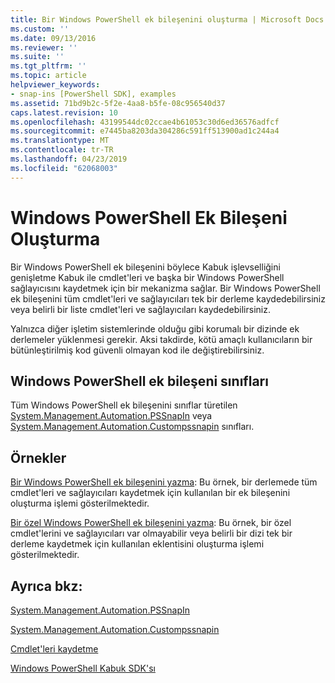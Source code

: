 ```yaml
---
title: Bir Windows PowerShell ek bileşenini oluşturma | Microsoft Docs
ms.custom: ''
ms.date: 09/13/2016
ms.reviewer: ''
ms.suite: ''
ms.tgt_pltfrm: ''
ms.topic: article
helpviewer_keywords:
- snap-ins [PowerShell SDK], examples
ms.assetid: 71bd9b2c-5f2e-4aa8-b5fe-08c956540d37
caps.latest.revision: 10
ms.openlocfilehash: 43199544dc02ccae4b61053c30d6ed36576adfcf
ms.sourcegitcommit: e7445ba8203da304286c591ff513900ad1c244a4
ms.translationtype: MT
ms.contentlocale: tr-TR
ms.lasthandoff: 04/23/2019
ms.locfileid: "62068003"
---
```

# <a name="how-to-create-a-windows-powershell-snap-in"></a>Windows PowerShell Ek Bileşeni Oluşturma

Bir Windows PowerShell ek bileşenini böylece Kabuk işlevselliğini genişletme Kabuk ile cmdlet'leri ve başka bir Windows PowerShell sağlayıcısını kaydetmek için bir mekanizma sağlar. Bir Windows PowerShell ek bileşenini tüm cmdlet'leri ve sağlayıcıları tek bir derleme kaydedebilirsiniz veya belirli bir liste cmdlet'leri ve sağlayıcıları kaydedebilirsiniz.

Yalnızca diğer işletim sistemlerinde olduğu gibi korumalı bir dizinde ek derlemeler yüklenmesi gerekir. Aksi takdirde, kötü amaçlı kullanıcıların bir bütünleştirilmiş kod güvenli olmayan kod ile değiştirebilirsiniz.

## <a name="windows-powershell-snap-in-classes"></a>Windows PowerShell ek bileşeni sınıfları

Tüm Windows PowerShell ek bileşenini sınıflar türetilen [System.Management.Automation.PSSnapIn](/dotnet/api/System.Management.Automation.PSSnapIn) veya [System.Management.Automation.Custompssnapin](/dotnet/api/System.Management.Automation.CustomPSSnapIn) sınıfları.

## <a name="examples"></a>Örnekler

[Bir Windows PowerShell ek bileşenini yazma](./writing-a-windows-powershell-snap-in.md): Bu örnek, bir derlemede tüm cmdlet'leri ve sağlayıcıları kaydetmek için kullanılan bir ek bileşenini oluşturma işlemi gösterilmektedir.

[Bir özel Windows PowerShell ek bileşenini yazma](./writing-a-custom-windows-powershell-snap-in.md): Bu örnek, bir özel cmdlet'lerini ve sağlayıcıları var olmayabilir veya belirli bir dizi tek bir derleme kaydetmek için kullanılan eklentisini oluşturma işlemi gösterilmektedir.

## <a name="see-also"></a>Ayrıca bkz:

[System.Management.Automation.PSSnapIn](/dotnet/api/System.Management.Automation.PSSnapIn)

[System.Management.Automation.Custompssnapin](/dotnet/api/System.Management.Automation.CustomPSSnapIn)

[Cmdlet'leri kaydetme](./registering-cmdlets.md)

[Windows PowerShell Kabuk SDK'sı](../windows-powershell-reference.md)
